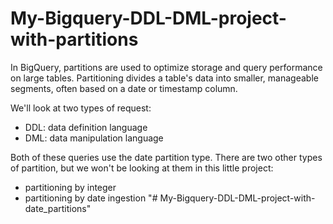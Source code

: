 # My-Bigquery-DDL-DML-project-with-partitions
In BigQuery, partitions are used to optimize storage and query performance on large tables. Partitioning divides a table's data into smaller, manageable segments, often based on a date or timestamp column.

We'll look at two types of request:
- DDL: data definition language
- DML: data manipulation language

Both of these queries use the date partition type. There are two other types of partition, but we won't be looking at them in this little project:
- partitioning by integer
- partitioning by date ingestion
"# My-Bigquery-DDL-DML-project-with-date_partitions" 

